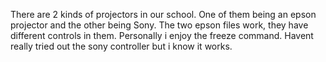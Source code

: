 There are 2 kinds of projectors in our school. One of them being an epson projector and the other being Sony. The two epson files work, they have different controls in them. Personally i enjoy the freeze command.
Havent really tried out the sony controller but i know it works.
